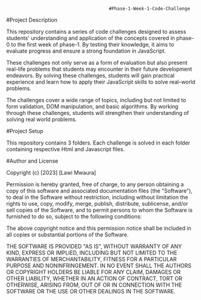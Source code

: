                                           #Phase-1-Week-1-Code-Challenge

#Project Description

This repository contains a series of code challenges designed to assess students' understanding and application of the concepts covered in phase-0 to the first week of phase-1. By testing their knowledge, it aims to evaluate progress and ensure a strong foundation in JavaScript.

These challenges not only serve as a form of evaluation but also present real-life problems that students may encounter in their future development endeavors. By solving these challenges, students will gain practical experience and learn how to apply their JavaScript skills to solve real-world problems.

The challenges cover a wide range of topics, including but not limited to form validation, DOM manipulation, and basic algorithms. By working through these challenges, students will strengthen their understanding of solving real world problems.


#Project Setup

This repository contains 3 folders. Each challenge is solved in each folder containing respective Html and Javascript files.

#Author and License

Copyright (c) [2023] [Lawi Mwaura]

Permission is hereby granted, free of charge, to any person obtaining a copy of this software and associated documentation files (the "Software"), to deal in the Software without restriction, including without limitation the rights to use, copy, modify, merge, publish, distribute, sublicense, and/or sell copies of the Software, and to permit persons to whom the Software is furnished to do so, subject to the following conditions:

The above copyright notice and this permission notice shall be included in all copies or substantial portions of the Software.

THE SOFTWARE IS PROVIDED "AS IS", WITHOUT WARRANTY OF ANY KIND, EXPRESS OR IMPLIED, INCLUDING BUT NOT LIMITED TO THE WARRANTIES OF MERCHANTABILITY, FITNESS FOR A PARTICULAR PURPOSE AND NONINFRINGEMENT. IN NO EVENT SHALL THE AUTHORS OR COPYRIGHT HOLDERS BE LIABLE FOR ANY CLAIM, DAMAGES OR OTHER LIABILITY, WHETHER IN AN ACTION OF CONTRACT, TORT OR OTHERWISE, ARISING FROM, OUT OF OR IN CONNECTION WITH THE SOFTWARE OR THE USE OR OTHER DEALINGS IN THE SOFTWARE.







             
